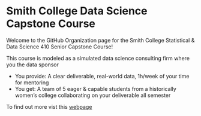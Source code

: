# Smith College Data Science Capstone Course

Welcome to the GitHub Organization page for the Smith College Statistical & Data Science 410 Senior Capstone Course!

This course is modeled as a simulated data science consulting firm where you the data sponsor

- You provide: A clear deliverable, real-world data, 1h/week of your time for mentoring
- You get: A team of 5 eager & capable students from a historically women’s college collaborating on your deliverable all semester

To find out more vist this [webpage](https://smithcollege-sds.github.io/capstone/)
